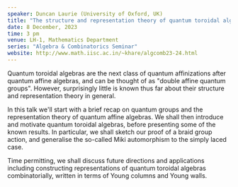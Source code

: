 ```yaml
---
speaker: Duncan Laurie (University of Oxford, UK)
title: "The structure and representation theory of quantum toroidal algebras"
date: 8 December, 2023
time: 3 pm
venue: LH-1, Mathematics Department
series: "Algebra & Combinatorics Seminar"
website: http://www.math.iisc.ac.in/~khare/algcomb23-24.html
---
```


Quantum toroidal algebras are the next class of quantum affinizations after quantum affine algebras, and can be thought of
as "double affine quantum groups". However, surprisingly little is known thus far about their structure and representation
theory in general.

In this talk we'll start with a brief recap on quantum groups and the representation theory of quantum affine algebras. We
shall then introduce and motivate quantum toroidal algebras, before presenting some of the known results. In particular, we
shall sketch our proof of a braid group action, and generalise the so-called Miki automorphism to the simply laced case.

Time permitting, we shall discuss future directions and applications including constructing representations of quantum toroidal
algebras combinatorially, written in terms of Young columns and Young walls.
